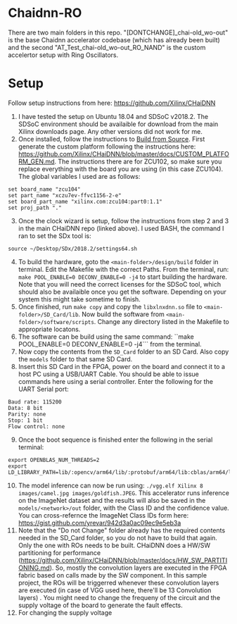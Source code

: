 # Chaidnn-RO

There are two main folders in this repo. "[DONTCHANGE]_chai-old_wo-out" is the base Chaidnn accelerator codebase (which has already been built) and the second "AT_Test_chai-old_wo-out_RO_NAND" is the custom accelertor setup with Ring Oscillators.

# Setup

Follow setup instructions from here: https://github.com/Xilinx/CHaiDNN

1) I have tested the setup on Ubuntu 18.04 and SDSoC v2018.2. The SDSoC environment should be availaible for download from the main Xilinx downloads page. Any other versions did not work for me.
2) Once installed, follow the instructions to [Build from Source](https://github.com/Xilinx/CHaiDNN?tab=readme-ov-file#run-inference). First generate the custom platform following the instructions here: https://github.com/Xilinx/CHaiDNN/blob/master/docs/CUSTOM_PLATFORM_GEN.md. The instructions there are for ZCU102, so make sure you replace everything with the board you are using (in this case ZCU104). The global variables I used are as follows:
```
set board_name "zcu104"
set part_name "xczu7ev-ffvc1156-2-e"
set board_part_name "xilinx.com:zcu104:part0:1.1"
set proj_path "."
```
3) Once the clock wizard is setup, follow the instructions from step 2 and 3 in the main CHaiDNN repo (linked above). I used BASH, the command I ran to set the SDx tool is:
```
source ~/Desktop/SDx/2018.2/settings64.sh
```
4) To build the hardware, goto the ```<main-folder>/design/build``` folder in terminal. Edit the Makefile with the correct Paths. From the terminal, run: ```make POOL_ENABLE=0 DECONV_ENABLE=0 -j4``` to start building the hardware. Note that you will need the correct licenses for the SDSoC tool, which should also be availaible once you get the software. Depending on your system this might take sometime to finish.
5) Once finished, run ```make copy``` and copy the ```libxlnxdnn.so``` file to ```<main-folder>/SD_Card/lib```. Now build the software from ```<main-folder>/software/scripts```. Change any directory listed in the Makefile to appropriate locatons.
6) The software can be build using the same command: ``make POOL_ENABLE=0 DECONV_ENABLE=0 -j4``` from the terminal.
7) Now copy the contents from the ```SD_Card``` folder to an SD Card. Also copy the ```models``` folder to that same SD Card.
8) Insert this SD Card in the FPGA, power on the board and connect it to a host PC using a USB/UART Cable. You should be able to issue commands here using a serial controller. Enter the following for the UART Serial port:
```
Baud rate: 115200
Data: 8 bit
Parity: none
Stop: 1 bit
Flow control: none
```
9) Once the boot sequence is finished enter the following in the serial terminal:
```
export OPENBLAS_NUM_THREADS=2
export LD_LIBRARY_PATH=lib/:opencv/arm64/lib/:protobuf/arm64/lib:cblas/arm64/lib
```

10) The model inference can now be run using: ```./vgg.elf Xilinx 8 images/camel.jpg images/goldfish.JPEG```. This accelerator runs inference on the ImageNet dataset and the results will also be saved in the ```models/<network>/out``` folder, with the Class ID and the confidence value. You can cross-refernce the ImageNet Class IDs form here: https://gist.github.com/yrevar/942d3a0ac09ec9e5eb3a
11) Note that the "Do not Change" folder already has the required contents needed in the SD_Card folder, so you do not have to build that again. Only the one with ROs needs to be built. CHaiDNN does a HW/SW partitioning for performance (https://github.com/Xilinx/CHaiDNN/blob/master/docs/HW_SW_PARTITIONING.md). So, mostly the convolution layers are executed in the FPGA fabric based on calls made by the SW component. In this sample project, the ROs will be triggerred whenever these convolution layers are executed (in case of VGG used here, there'll be 13 Convolution layers) . You might need to change the frequeny of the circuit and the supply voltage of the board to generate the fault effects.
12) For changing the supply voltage 
